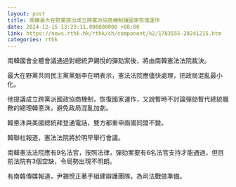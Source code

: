 ```yaml
---
layout: post
title: 南韓最大在野黨提出成立跨黨派協商機制讓國家恢復運作
date: 2024-12-15 13:23:11.000000000 +08:00
link: https://news.rthk.hk/rthk/ch/component/k2/1783555-20241215.htm
categories: rthk
---
```


南韓國會全體會議通過對總統尹錫悅的彈劾案後，將由南韓憲法法院裁決。

最大在野黨共同民主黨黨魁李在明表示，憲法法院應儘快處理，把政局混亂最小化。

他提議成立跨黨派國政協商機制，恢復國家運作，又說暫時不討論彈劾暫代總統職務的總理韓悳洙，避免政局混亂加劇。

韓悳洙與美國總統拜登通電話，雙方都重申兩國同盟不變。

韓聯社報道，憲法法院將於明早舉行會議。

南韓憲法法院應有9名法官，按照法律，彈劾案要有6名法官支持才能通過，但目前法院有3個空缺，令局勢出現不明朗。

有南韓傳媒報道，尹錫悅正著手組建辯護團隊，為司法戰做準備。
